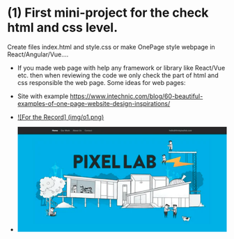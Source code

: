 # (1) First mini-project for the check html and css level.

Create files index.html and style.css or make OnePage style webpage in React/Angular/Vue....

- If you made web page with help any framework or library like React/Vue etc. then when reviewing the code we only check the part of html and css responsible the web page.
  Some ideas for web pages:
- Site with example https://www.intechnic.com/blog/60-beautiful-examples-of-one-page-website-design-inspirations/

- [![For the Record] (img/o1.png)](http://www.fortherecord.simonfosterdesign.com/)

- [![Pixel Lab](img/s2.png)](http://thinkpixellab.com/)

